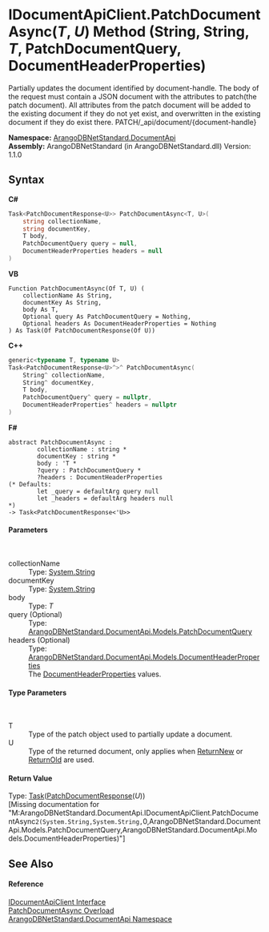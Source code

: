 # IDocumentApiClient.PatchDocumentAsync(*T*, *U*) Method (String, String, *T*, PatchDocumentQuery, DocumentHeaderProperties)
 

Partially updates the document identified by document-handle. The body of the request must contain a JSON document with the attributes to patch(the patch document). All attributes from the patch document will be added to the existing document if they do not yet exist, and overwritten in the existing document if they do exist there. PATCH/_api/document/{document-handle}

**Namespace:**&nbsp;<a href="927cb31f-380a-2bf4-a1ca-09ab720e232b">ArangoDBNetStandard.DocumentApi</a><br />**Assembly:**&nbsp;ArangoDBNetStandard (in ArangoDBNetStandard.dll) Version: 1.1.0

## Syntax

**C#**<br />
``` C#
Task<PatchDocumentResponse<U>> PatchDocumentAsync<T, U>(
	string collectionName,
	string documentKey,
	T body,
	PatchDocumentQuery query = null,
	DocumentHeaderProperties headers = null
)

```

**VB**<br />
``` VB
Function PatchDocumentAsync(Of T, U) ( 
	collectionName As String,
	documentKey As String,
	body As T,
	Optional query As PatchDocumentQuery = Nothing,
	Optional headers As DocumentHeaderProperties = Nothing
) As Task(Of PatchDocumentResponse(Of U))
```

**C++**<br />
``` C++
generic<typename T, typename U>
Task<PatchDocumentResponse<U>^>^ PatchDocumentAsync(
	String^ collectionName, 
	String^ documentKey, 
	T body, 
	PatchDocumentQuery^ query = nullptr, 
	DocumentHeaderProperties^ headers = nullptr
)
```

**F#**<br />
``` F#
abstract PatchDocumentAsync : 
        collectionName : string * 
        documentKey : string * 
        body : 'T * 
        ?query : PatchDocumentQuery * 
        ?headers : DocumentHeaderProperties 
(* Defaults:
        let _query = defaultArg query null
        let _headers = defaultArg headers null
*)
-> Task<PatchDocumentResponse<'U>> 

```


#### Parameters
&nbsp;<dl><dt>collectionName</dt><dd>Type: <a href="https://docs.microsoft.com/dotnet/api/system.string" target="_blank" rel="noopener noreferrer">System.String</a><br /></dd><dt>documentKey</dt><dd>Type: <a href="https://docs.microsoft.com/dotnet/api/system.string" target="_blank" rel="noopener noreferrer">System.String</a><br /></dd><dt>body</dt><dd>Type: *T*<br /></dd><dt>query (Optional)</dt><dd>Type: <a href="442eea5f-16c6-db24-4d23-8801e0d33eeb">ArangoDBNetStandard.DocumentApi.Models.PatchDocumentQuery</a><br /></dd><dt>headers (Optional)</dt><dd>Type: <a href="ec926014-3226-807e-03cf-3e590a993eb8">ArangoDBNetStandard.DocumentApi.Models.DocumentHeaderProperties</a><br />The <a href="ec926014-3226-807e-03cf-3e590a993eb8">DocumentHeaderProperties</a> values.</dd></dl>

#### Type Parameters
&nbsp;<dl><dt>T</dt><dd>Type of the patch object used to partially update a document.</dd><dt>U</dt><dd>Type of the returned document, only applies when <a href="2a88ae3b-0c69-e5c0-787e-5a346a84e9d4">ReturnNew</a> or <a href="29c7a66d-824f-708e-a066-bb4f01fc4c5a">ReturnOld</a> are used.</dd></dl>

#### Return Value
Type: <a href="https://docs.microsoft.com/dotnet/api/system.threading.tasks.task-1" target="_blank" rel="noopener noreferrer">Task</a>(<a href="4b6daef7-1148-0edc-6f22-0e7492fedec1">PatchDocumentResponse</a>(*U*))<br />\[Missing <returns> documentation for "M:ArangoDBNetStandard.DocumentApi.IDocumentApiClient.PatchDocumentAsync``2(System.String,System.String,``0,ArangoDBNetStandard.DocumentApi.Models.PatchDocumentQuery,ArangoDBNetStandard.DocumentApi.Models.DocumentHeaderProperties)"\]

## See Also


#### Reference
<a href="51df5b95-04af-da7c-e481-e78cd0e61d1c">IDocumentApiClient Interface</a><br /><a href="cb0322c4-c8f4-6d20-8249-d4598d6f9c2a">PatchDocumentAsync Overload</a><br /><a href="927cb31f-380a-2bf4-a1ca-09ab720e232b">ArangoDBNetStandard.DocumentApi Namespace</a><br />